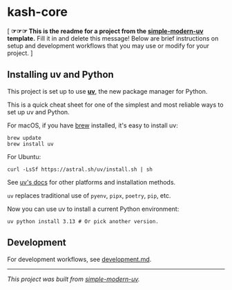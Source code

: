 # kash-core

\[ **☞☞☞ This is the readme for a project from the
[simple-modern-uv](https://github.com/jlevy/simple-modern-uv) template.** Fill it in and
delete this message!
Below are brief instructions on setup and development workflows that you may use or
modify for your project.
\]

## Installing uv and Python

This project is set up to use [**uv**](https://docs.astral.sh/uv/), the new package
manager for Python.

This is a quick cheat sheet for one of the simplest and most reliable ways to set up uv
and Python.

For macOS, if you have [brew](https://brew.sh/) installed, it's easy to install uv:

```shell
brew update
brew install uv
```

For Ubuntu:

```shell
curl -LsSf https://astral.sh/uv/install.sh | sh
```

See [uv's docs](https://docs.astral.sh/uv/getting-started/installation/) for other
platforms and installation methods.

`uv` replaces traditional use of `pyenv`, `pipx`, `poetry`, `pip`, etc.

Now you can use uv to install a current Python environment:

```shell
uv python install 3.13 # Or pick another version.
```

## Development

For development workflows, see [development.md](development.md).

* * *

*This project was built from
[simple-modern-uv](https://github.com/jlevy/simple-modern-uv).*
